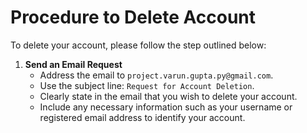# Procedure to Delete Account

To delete your account, please follow the step outlined below:

1. **Send an Email Request**
   - Address the email to `project.varun.gupta.py@gmail.com`.
   - Use the subject line: `Request for Account Deletion`.
   - Clearly state in the email that you wish to delete your account.
   - Include any necessary information such as your username or registered email address to identify your account.

